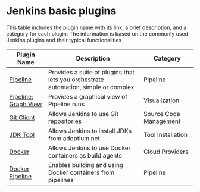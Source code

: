 # Jenkins basic plugins

This table includes the plugin name with its link, a brief description, and a category for each plugin. The information is based on the commonly used Jenkins plugins and their typical functionalities

| Plugin Name                                                             | Description                                                                         | Category               |
| ----------------------------------------------------------------------- | ----------------------------------------------------------------------------------- | ---------------------- |
| [Pipeline](https://plugins.jenkins.io/workflow-aggregator/)             | Provides a suite of plugins that lets you orchestrate automation, simple or complex | Pipeline               |
| [Pipeline: Graph View](https://plugins.jenkins.io/pipeline-graph-view/) | Provides a graphical view of Pipeline runs                                          | Visualization          |
| [Git Client](https://plugins.jenkins.io/git-client/)                    | Allows Jenkins to use Git repositories                                              | Source Code Management |
| [JDK Tool](https://plugins.jenkins.io/jdk-tool/)                        | Allows Jenkins to install JDKs from adoptium.net                                    | Tool Installation      |
| [Docker](https://plugins.jenkins.io/docker-plugin/)                     | Allows Jenkins to use Docker containers as build agents                             | Cloud Providers        |
| [Docker Pipeline](https://plugins.jenkins.io/docker-workflow/)          | Enables building and using Docker containers from pipelines                         | Pipeline               |
